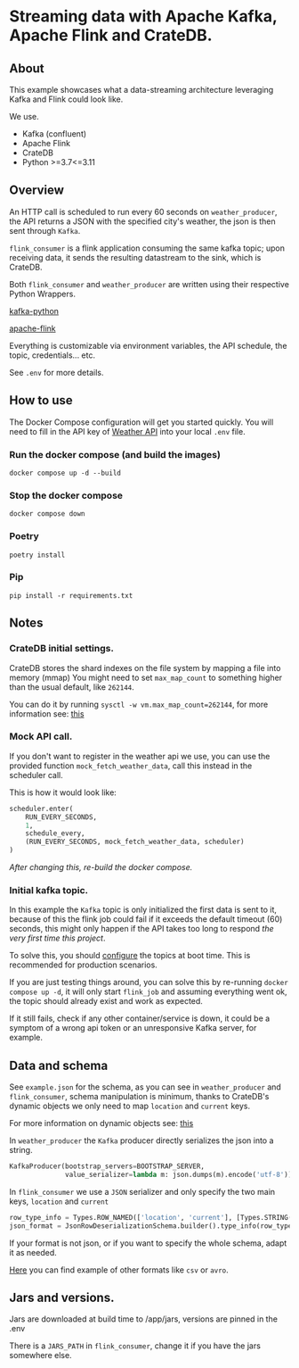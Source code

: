 # Streaming data with Apache Kafka, Apache Flink and CrateDB.

## About

This example showcases what a data-streaming architecture leveraging Kafka and Flink could look
like.

We use.

- Kafka (confluent)
- Apache Flink
- CrateDB 
- Python >=3.7<=3.11

## Overview

An HTTP call is scheduled to run every 60 seconds on `weather_producer`, the API returns a JSON
with the specified city's weather, the json is then sent through `Kafka`.

`flink_consumer` is a flink application consuming the same kafka topic;
upon receiving data, it sends the resulting datastream to the sink, which is CrateDB.

Both `flink_consumer` and `weather_producer` are written using their respective Python Wrappers.

[kafka-python](https://kafka-python.readthedocs.io/en/master/)

[apache-flink](https://nightlies.apache.org/flink/flink-docs-master/docs/dev/python/overview/)

Everything is customizable via environment variables, the API schedule, the topic, credentials...
etc.

See `.env` for more details.

## How to use

The Docker Compose configuration will get you started quickly.
You will need to fill in the API key of [Weather API](https://www.weatherapi.com/)
into your local `.env` file.

### Run the docker compose (and build the images)

```
docker compose up -d --build
```

### Stop the docker compose

```
docker compose down
```

### Poetry

```
poetry install
```

### Pip

```
pip install -r requirements.txt
```

## Notes

### CrateDB initial settings.

CrateDB stores the shard indexes on the file system by mapping a file into memory (mmap)
You might need to set `max_map_count` to something higher than the usual default, like `262144`.

You can do it by running `sysctl -w vm.max_map_count=262144`,
for more information see: [this](https://cratedb.com/docs/guide/admin/bootstrap-checks.html#linux)

### Mock API call.

If you don't want to register in the weather api we use, you can use the
provided function `mock_fetch_weather_data`, call this instead in the scheduler call.

This is how it would look like:

```python
scheduler.enter(
    RUN_EVERY_SECONDS,
    1,
    schedule_every,
    (RUN_EVERY_SECONDS, mock_fetch_weather_data, scheduler)
)
```

*After changing this, re-build the docker compose.*

### Initial kafka topic.

In this example the `Kafka` topic is only initialized the first data is sent to it, because of this
the flink job could fail if it exceeds the default timeout (60) seconds, this might only happen
if the API takes too long to respond *the very first time this project*.

To solve this, you should [configure](https://kafka.apache.org/quickstart#quickstart_createtopic)
the
topics at boot time. This is recommended for production scenarios.

If you are just testing things around, you can solve this by re-running `docker compose up -d`, it
will only start `flink_job` and assuming everything went ok, the topic should already exist and
work as expected.

If it still fails, check if any other container/service is down,
it could be a symptom of a wrong api token or an unresponsive Kafka server, for example.

## Data and schema

See `example.json` for the schema, as you can see in `weather_producer` and `flink_consumer`, schema
manipulation is minimum,
thanks to CrateDB's dynamic objects we only need to map `location` and `current` keys.

For more information on dynamic objects
see: [this](https://cratedb.com/blog/handling-dynamic-objects-in-cratedb)

In `weather_producer` the `Kafka` producer directly serializes the json into a string.

```python
KafkaProducer(bootstrap_servers=BOOTSTRAP_SERVER,
              value_serializer=lambda m: json.dumps(m).encode('utf-8'))
```

In `flink_consumer` we use a `JSON` serializer and only specify the two main keys,
`location` and `current`

```python
row_type_info = Types.ROW_NAMED(['location', 'current'], [Types.STRING(), Types.STRING()])
json_format = JsonRowDeserializationSchema.builder().type_info(row_type_info).build()
```

If your format is not json, or if you want to specify the whole schema, adapt it as needed.

[Here](https://nightlies.apache.org/flink/flink-docs-master/api/python/examples/datastream/connectors.html)
you can find example of other formats like `csv` or `avro`.

## Jars and versions.

Jars are downloaded at build time to /app/jars, versions are pinned in the .env

There is a `JARS_PATH` in `flink_consumer`, change it if you have the jars somewhere else.
